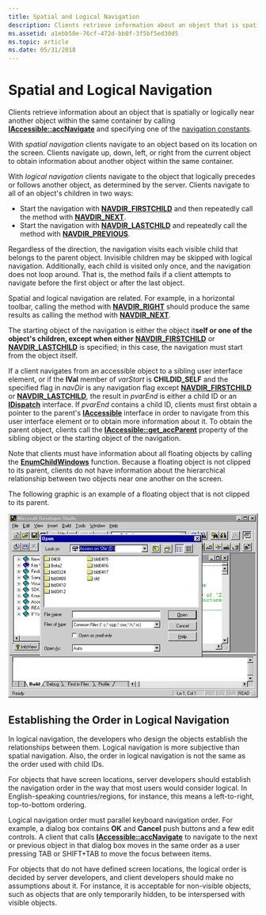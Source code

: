 ```yaml
---
title: Spatial and Logical Navigation
description: Clients retrieve information about an object that is spatially or logically near another object within the same container by calling IAccessible accNavigate and specifying one of the navigation constants.
ms.assetid: a1ebb50e-76cf-472d-bb0f-3f5bf5ed30d5
ms.topic: article
ms.date: 05/31/2018
---
```


# Spatial and Logical Navigation

Clients retrieve information about an object that is spatially or logically near another object within the same container by calling [**IAccessible::accNavigate**](/windows/desktop/api/Oleacc/nf-oleacc-iaccessible-accnavigate) and specifying one of the [navigation constants](navigation-constants.md).

With *spatial navigation* clients navigate to an object based on its location on the screen. Clients navigate up, down, left, or right from the current object to obtain information about another object within the same container.

With *logical navigation* clients navigate to the object that logically precedes or follows another object, as determined by the server. Clients navigate to all of an object's children in two ways:

-   Start the navigation with [**NAVDIR\_FIRSTCHILD**](navigation-constants.md) and then repeatedly call the method with [**NAVDIR\_NEXT**](navigation-constants.md).
-   Start the navigation with [**NAVDIR\_LASTCHILD**](navigation-constants.md) and repeatedly call the method with [**NAVDIR\_PREVIOUS**](navigation-constants.md).

Regardless of the direction, the navigation visits each visible child that belongs to the parent object. Invisible children may be skipped with logical navigation. Additionally, each child is visited only once, and the navigation does not loop around. That is, the method fails if a client attempts to navigate before the first object or after the last object.

Spatial and logical navigation are related. For example, in a horizontal toolbar, calling the method with [**NAVDIR\_RIGHT**](navigation-constants.md) should produce the same results as calling the method with [**NAVDIR\_NEXT**](navigation-constants.md).

The starting object of the navigation is either the object it**self or one of the object's children, except when either** [**NAVDIR\_FIRSTCHILD**](navigation-constants.md) or [**NAVDIR\_LASTCHILD**](navigation-constants.md) is specified; in this case, the navigation must start from the object itself.

If a client navigates from an accessible object to a sibling user interface element, or if the **lVal** member of *varStart* is **CHILDID\_SELF** and the specified flag in *navDir* is any navigation flag except [**NAVDIR\_FIRSTCHILD**](navigation-constants.md) or [**NAVDIR\_LASTCHILD**](navigation-constants.md), the result in *pvarEnd* is either a child ID or an [**IDispatch**](idispatch-interface.md) interface. If *pvarEnd* contains a child ID, clients must first obtain a pointer to the parent's [**IAccessible**](/windows/desktop/api/oleacc/nn-oleacc-iaccessible) interface in order to navigate from this user interface element or to obtain more information about it. To obtain the parent object, clients call the [**IAccessible::get\_accParent**](/windows/desktop/api/Oleacc/nf-oleacc-iaccessible-get_accparent) property of the sibling object or the starting object of the navigation.

Note that clients must have information about all floating objects by calling the [**EnumChildWindows**](https://docs.microsoft.com/windows/desktop/api/winuser/nf-winuser-enumchildwindows) function. Because a floating object is not clipped to its parent, clients do not have information about the hierarchical relationship between two objects near one another on the screen.

The following graphic is an example of a floating object that is not clipped to its parent.

![screen shot of the open window floating above a larger microsoft developer studio window](images/floatob.gif)

## Establishing the Order in Logical Navigation

In logical navigation, the developers who design the objects establish the relationships between them. Logical navigation is more subjective than spatial navigation. Also, the order in logical navigation is not the same as the order used with child IDs.

For objects that have screen locations, server developers should establish the navigation order in the way that most users would consider logical. In English-speaking countries/regions, for instance, this means a left-to-right, top-to-bottom ordering.

Logical navigation order must parallel keyboard navigation order. For example, a dialog box contains **OK** and **Cancel** push buttons and a few edit controls. A client that calls [**IAccessible::accNavigate**](/windows/desktop/api/Oleacc/nf-oleacc-iaccessible-accnavigate) to navigate to the next or previous object in that dialog box moves in the same order as a user pressing TAB or SHIFT+TAB to move the focus between items.

For objects that do not have defined screen locations, the logical order is decided by server developers, and client developers should make no assumptions about it. For instance, it is acceptable for non-visible objects, such as objects that are only temporarily hidden, to be interspersed with visible objects.

 

 




